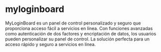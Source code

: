 # myloginboard
MyLoginBoard es un panel de control personalizado y seguro que proporciona acceso fácil a servicios en línea. Con funciones avanzadas como autenticación de dos factores y encriptación de datos, los usuarios pueden personalizar su panel de control. La solución perfecta para un acceso rápido y seguro a servicios en línea.
